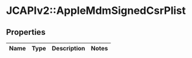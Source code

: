 # JCAPIv2::AppleMdmSignedCsrPlist

## Properties
Name | Type | Description | Notes
------------ | ------------- | ------------- | -------------

